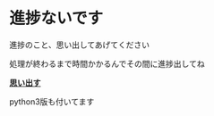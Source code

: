 # 進捗ないです

進捗のこと、思い出してあげてください

処理が終わるまで時間かかるんでその間に進捗出してね

[__思い出す__](http://asatake.github.io/shinchoku-button/shinchoku.html)

python3版も付いてます

